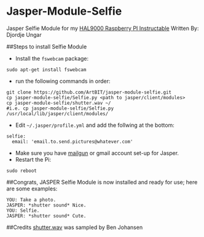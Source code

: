 Jasper-Module-Selfie
======================

Jasper Selfie Module for my [HAL9000 Raspberry PI Instructable](http://www.instructables.com/id/RaspberryPI-HAL9000/)
Written By: Djordje Ungar

##Steps to install Selfie Module

* Install the `fswebcam` package:
```
sudo apt-get install fswebcam
```
* run the following commands in order:
```
git clone https://github.com/ArtBIT/jasper-module-selfie.git
cp jasper-module-selfie/Selfie.py <path to jasper/client/modules>
cp jasper-module-selfie/shutter.wav ~/
#i.e. cp jasper-module-selfie/Selfie.py /usr/local/lib/jasper/client/modules/
```
* Edit `~/.jasper/profile.yml` and add the follwing at the bottom:
```
selfie:
  email: 'email.to.send.pictures@whatever.com'
```
* Make sure you have [mailgun](http://jasperproject.github.io/documentation/configuration/#mailgun) or gmail account set-up for Jasper.
* Restart the Pi:
```
sudo reboot
```
##Congrats, JASPER Selfie Module is now installed and ready for use; here are some examples:
```
YOU: Take a photo.
JASPER: *shutter sound* Nice.
YOU: Selfie.
JASPER: *shutter sound* Cute.
```

##Credits
[shutter.wav](https://www.freesound.org/people/benjohansen/sounds/87149/) was sampled by Ben Johansen 
